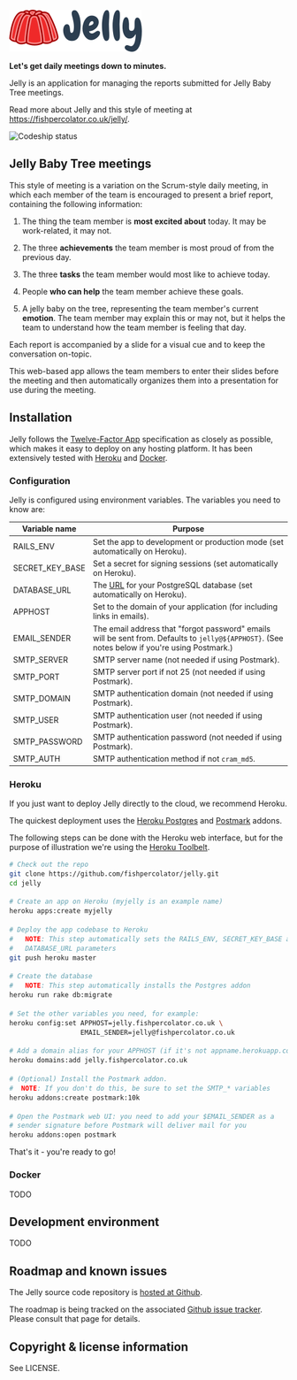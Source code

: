 ![Jelly](app/assets/images/logo-text.png)

**Let's get daily meetings down to minutes.**

Jelly is an application for managing the reports submitted for Jelly
Baby Tree meetings.

Read more about Jelly and this style of meeting at
<https://fishpercolator.co.uk/jelly/>.

![Codeship status](https://codeship.com/projects/16c733a0-f056-0132-a07e-0e935ee940a2/status?branch=master)

## Jelly Baby Tree meetings

This style of meeting is a variation on the Scrum-style daily meeting, in which each member of the team is encouraged to present a brief report, containing the
following information:

1. The thing the team member is **most excited about** today. It may be work-related, it may not.

2. The three **achievements** the team member is most proud of from the previous day.

3. The three **tasks** the team member would most like to achieve today.

4. People **who can help** the team member achieve these goals.

5. A jelly baby on the tree, representing the team member's current **emotion**. The team member may explain this or may not, but it helps the team to understand how the team member is feeling that day.

Each report is accompanied by a slide for a visual cue and to keep the conversation on-topic.

This web-based app allows the team members to enter their slides before the meeting and then automatically organizes them into a presentation for use during the meeting.

## Installation

Jelly follows the [Twelve-Factor App](http://12factor.net/)
specification as closely as possible, which makes it easy to deploy on
any hosting platform. It has been extensively tested with
[Heroku](https://www.heroku.com/) and
[Docker](https://www.docker.com/).

### Configuration

Jelly is configured using environment variables. The variables you
need to know are:

Variable name   | Purpose
----------------|---------
RAILS_ENV       | Set the app to development or production mode (set automatically on Heroku).
SECRET_KEY_BASE | Set a secret for signing sessions (set automatically on Heroku).
DATABASE_URL    | The [URL](http://edgeguides.rubyonrails.org/configuring.html#configuring-a-database) for your PostgreSQL database (set automatically on Heroku).
APPHOST         | Set to the domain of your application (for including links in emails).
EMAIL_SENDER    | The email address that "forgot password" emails will be sent from. Defaults to `jelly@${APPHOST}`. (See notes below if you're using Postmark.)
SMTP_SERVER     | SMTP server name (not needed if using Postmark).
SMTP_PORT       | SMTP server port if not 25 (not needed if using Postmark).
SMTP_DOMAIN     | SMTP authentication domain (not needed if using Postmark).
SMTP_USER       | SMTP authentication user (not needed if using Postmark).
SMTP_PASSWORD   | SMTP authentication password (not needed if using Postmark).
SMTP_AUTH       | SMTP authentication method if not `cram_md5`.

### Heroku

If you just want to deploy Jelly directly to the cloud, we recommend Heroku.

The quickest deployment uses the
[Heroku Postgres](https://addons.heroku.com/heroku-postgresql) and
[Postmark](https://addons.heroku.com/postmark) addons.

The following steps can be done with the Heroku web interface, but for
the purpose of illustration we're using the
[Heroku Toolbelt](https://toolbelt.heroku.com/).

```sh
# Check out the repo
git clone https://github.com/fishpercolator/jelly.git
cd jelly

# Create an app on Heroku (myjelly is an example name)
heroku apps:create myjelly

# Deploy the app codebase to Heroku
#   NOTE: This step automatically sets the RAILS_ENV, SECRET_KEY_BASE and
#   DATABASE_URL parameters
git push heroku master

# Create the database
#   NOTE: This step automatically installs the Postgres addon
heroku run rake db:migrate

# Set the other variables you need, for example:
heroku config:set APPHOST=jelly.fishpercolator.co.uk \
                  EMAIL_SENDER=jelly@fishpercolator.co.uk

# Add a domain alias for your APPHOST (if it's not appname.herokuapp.com)
heroku domains:add jelly.fishpercolator.co.uk

# (Optional) Install the Postmark addon.
#  NOTE: If you don't do this, be sure to set the SMTP_* variables
heroku addons:create postmark:10k

# Open the Postmark web UI: you need to add your $EMAIL_SENDER as a
# sender signature before Postmark will deliver mail for you
heroku addons:open postmark
```

That's it - you're ready to go!

### Docker

TODO

## Development environment

TODO

## Roadmap and known issues

The Jelly source code repository is [hosted at Github](https://github.com/fishpercolator/jelly).

The roadmap is being tracked on the associated [Github issue tracker](https://github.com/fishpercolator/jelly/issues). Please consult that page for details.

## Copyright & license information

See LICENSE.
